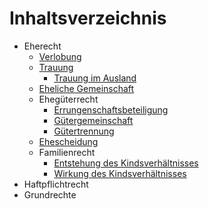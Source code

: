 # Inhaltsverzeichnis

* Eherecht
  * [Verlobung](familienrecht/verloebnis.md)
  * [Trauung](familienrecht/eheschliessung.md)
    * [Trauung im Ausland](familienrecht/trauung_im_ausland.md)
  * [Eheliche Gemeinschaft](familienrecht/eheliche_gemeinschaft.md)
  * Ehegüterrecht
    * [Errungenschaftsbeteiligung](familienrecht/gueterrecht/ordentlicher_gueterstand.md)
    * [Gütergemeinschaft](familienrecht/gueterrecht/guetergemeinschaft.md)
    * [Gütertrennung](familienrecht/gueterrecht/guetertrennung.md)
  * [Ehescheidung](familienrecht/scheidung.md)
  * Familienrecht
    * [Entstehung des Kindsverhältnisses](familienrecht/kinder_entstehung.md)
    * [Wirkung des Kindsverhältnisses](familienrecht/kinder_wirkung.md)
* Haftpflichtrecht
* Grundrechte
